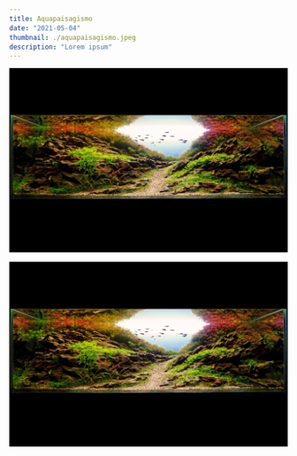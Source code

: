```yaml
---
title: Aquapaisagismo
date: "2021-05-04"
thumbnail: ./aquapaisagismo.jpeg
description: "Lorem ipsum"
---
```


![Cactus](./aquapaisagismo.jpeg)

![Cactus](./aquapaisagismo.jpeg)
